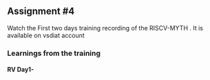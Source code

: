 ## Assignment #4 
Watch the First two days training recording of the RISCV-MYTH . It is available on vsdiat account 
### Learnings from the training 
#### RV Day1-

